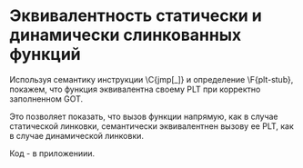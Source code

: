 # Эквивалентность статически и динамически слинкованных функций

Используя семантику инструкции \C{jmp[\_]} и определение \F{plt-stub},
покажем, что функция эквивалентна своему PLT при корректно заполненном GOT.

Это позволяет показать, что вызов функции напрямую, как в случае
статической линковки, семантически эквивалентнен вызову ее PLT, как в
случае динамической линковки.

Код - в приложениии.
